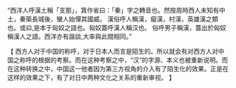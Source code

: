 “西洋人呼漢土稱「支那」，箕作省曰：「秦」字之轉音也。然按周時西人未知有中土，秦築長城後，蠻人始憚其國威。
漢俗呼人稱漢，癡漢，村漢，英雄漢之類也。或曰,是本于匈奴之語也。匈奴蓋呼漢人稱汉也。
俗呼男子稱漢，蓋出於匈奴稱漢人之語。西洋亦有諧談,大率與此間相同。”

【
西方人对于中国的称呼，对于日本人而言是陌生的。所以就会有对西方人对中国之称呼的根据的考察。而在这种考察之中，“汉”的字源、本义也被重新说明。而在这种转换之中，中国这一他者因为第三方视角的介入有了陌生化的效果。正是在这样的效果之下，有了对日中两种文化之关系的重新审视。
】